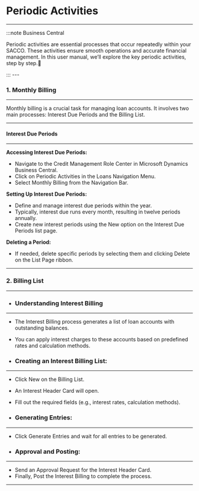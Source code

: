 # Periodic Activities
---
:::note Business Central
<div class="container">
    <div class="custom-note">
        <p>Periodic activities are essential processes that occur repeatedly within your SACCO. These activities ensure smooth operations and accurate financial management. In this user manual, we’ll explore the key periodic activities, step by step.🤗</p>
    </div>
</div>
:::
---

### 1. Monthly Billing
---

Monthly billing is a crucial task for managing loan accounts. It involves two main processes: Interest Due Periods and the Billing List.

---
#### Interest Due Periods
---

**Accessing Interest Due Periods:**
- Navigate to the Credit Management Role Center in Microsoft Dynamics Business Central.
- Click on Periodic Activities in the Loans Navigation Menu.
- Select Monthly Billing from the Navigation Bar.

**Setting Up Interest Due Periods:**
- Define and manage interest due periods within the year.
- Typically, interest due runs every month, resulting in twelve periods annually.
- Create new interest periods using the New option on the Interest Due Periods list page.

**Deleting a Period:**
- If needed, delete specific periods by selecting them and clicking Delete on the List Page ribbon.

---
### 2. Billing List
---

- ### Understanding Interest Billing
---
- The Interest Billing process generates a list of loan accounts with outstanding balances.
- You can apply interest charges to these accounts based on predefined rates and calculation methods.

- ### Creating an Interest Billing List:
---
- Click New on the Billing List.
- An Interest Header Card will open.
- Fill out the required fields (e.g., interest rates, calculation methods).

- ### Generating Entries:
---
- Click Generate Entries and wait for all entries to be generated.

- ### Approval and Posting:
---
- Send an Approval Request for the Interest Header Card.
- Finally, Post the Interest Billing to complete the process.

---
